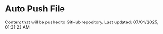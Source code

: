 # Auto Push File

Content that will be pushed to GitHub repository.
Last updated: 07/04/2025, 01:31:23 AM